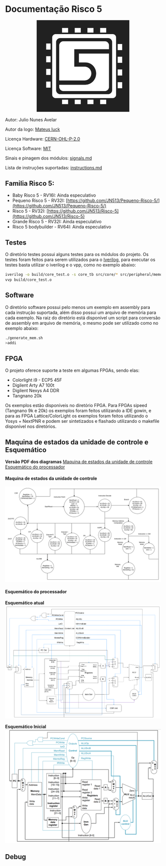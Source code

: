 # Documentação Risco 5

<p align="center">
<img src="docs/imgs/risco5.jpeg" alt="Logo do processador" width="300px">
</p>

Autor: Julio Nunes Avelar

Autor da logo: [Mateus luck](https://www.instagram.com/mateusluck/)

Licença Hardware: [CERN-OHL-P-2.0](https://github.com/JN513/Risco-5/blob/main/LICENSE)

Licença Software: [MIT](https://github.com/JN513/Risco-5/blob/main/software/LICENSE-MIT)

Sinais e pinagem dos módulos: [signals.md](signals.md)

Lista de instruções suportadas: [instructions.md](instructions.md)

## Familia Risco 5:

- Baby Risco 5 - RV16I: Ainda especulativo
- Pequeno Risco 5 - RV32I: [https://github.com/JN513/Pequeno-Risco-5/](https://github.com/JN513/Pequeno-Risco-5/)
- Risco 5 - RV32I: [https://github.com/JN513/Risco-5](https://github.com/JN513/Risco-5)
- Grande Risco 5 - RV32I: Ainda especulativo
- Risco 5 bodybuilder - RV64I: Ainda especulativo

## Testes

O diretório testes possui alguns testes para os módulos do projeto. Os testes foram feitos para serem utilizados para o [Iverilog](https://steveicarus.github.io/iverilog/), para executar os testes basta utilizar o iverilog e o vpp, como no exemplo abaixo:

```bash
iverilog -o build/core_test.o -s core_tb src/core/* src/peripheral/memory.v tests/core_test.v
vvp build/core_test.o
```

## Software

O diretório software possui pelo menos um exemplo em assembly para cada instrução suportada, além disso possui um arquivo de memória para cada exemplo. Na raiz do diretório está disponível um script para conversão de assembly em arquivo de memória, o mesmo pode ser utilizado como no exemplo abaixo:

```bash
./generate_mem.sh
>addi
```

## FPGA

O projeto oferece suporte a teste em algumas FPGAs, sendo elas:

- Colorlight i9 - ECP5 45F
- Digilent Arty A7 100t
- Digilent Nexys A4 DDR
- Tangnano 20k

Os exemplos estão disponíveis no diretório FPGA. Para FPGAs sipeed (Tangnano 9k e 20k) os exemplos foram feitos utilizando a IDE gowin, e para as FPGA Lattice/ColorLight os exemplos foram feitos utilizando o Yosys + NextPNR e podem ser sintetizados e flashado utilizando o makefile disponível nos diretórios.

## Maquina de estados da unidade de controle e Esquemático

**Versão PDF dos diagramas**
[Maquina de estados da unidade de controle](docs/documents/risco5_state_machine.pdf)
[Esquemático do processador](docs/documents/risco5_datapath.pdf)

#### Maquina de estados da unidade de controle

![Maquina de estados da unidade de controle](docs/imgs/risco5_state_machine.png)

#### Esquemático do processador

**Esquemático atual**
![Esquemático atual do processador](docs/imgs/risco5_datapath.png)

**Esquemático Inicial**
![Esquemático antigo do processador](docs/imgs/esquematico.png)

## Debug
